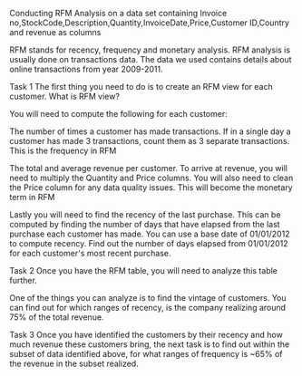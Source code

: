 Conducting RFM Analysis on a data set containing Invoice no,StockCode,Description,Quantity,InvoiceDate,Price,Customer ID,Country and revenue as columns

RFM stands for recency, frequency and monetary analysis. RFM analysis is usually done on transactions data. The data we used contains details about online transactions from year 2009-2011.

Task 1
The first thing you need to do is to create an RFM view for each customer. What is RFM view?

You will need to compute the following for each customer:

The number of times a customer has made transactions. If in a single day a customer has made 3 transactions, count them as 3 separate transactions. This is the frequency in RFM

The total and average revenue per customer. To arrive at revenue, you will need to multiply the Quantity and Price columns. You will also need to clean the Price column for any data quality issues. This will become the monetary term in RFM

Lastly you will need to find the recency of the last purchase. This can be computed by finding the number of days that have elapsed from the last purchase each customer has made. You can use a base date of 01/01/2012 to compute recency. Find out the number of days elapsed from 01/01/2012 for each customer's most recent purchase.


Task 2
Once you have the RFM table, you will need to analyze this table further.

One of the things you can analyze is to find the vintage of customers. You can find out for which ranges of recency, is the company realizing around 75% of the total revenue.

Task 3
Once you have identified the customers by their recency and how much revenue these customers bring, the next task is to find out within the subset of data identified above, for what ranges of frequency is ~65% of the revenue in the subset realized.